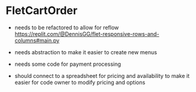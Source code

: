 # FletCartOrder

* needs to be refactored to allow for reflow
https://replit.com/@DennisGG/flet-responsive-rows-and-columns#main.py

* needs abstraction to make it easier to create new menus

* needs some code for payment processing 

* should connect to a spreadsheet for pricing and availability to make it easier for code owner to modify pricing and options

